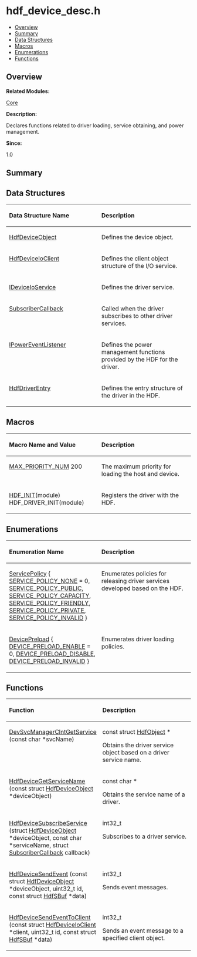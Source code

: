 # hdf\_device\_desc.h<a name="EN-US_TOPIC_0000001055678062"></a>

-   [Overview](#section2126061454165627)
-   [Summary](#section1232562669165627)
-   [Data Structures](#nested-classes)
-   [Macros](#define-members)
-   [Enumerations](#enum-members)
-   [Functions](#func-members)

## **Overview**<a name="section2126061454165627"></a>

**Related Modules:**

[Core](core.md)

**Description:**

Declares functions related to driver loading, service obtaining, and power management. 

**Since:**

1.0

## **Summary**<a name="section1232562669165627"></a>

## Data Structures<a name="nested-classes"></a>

<a name="table1417430029165627"></a>
<table><thead align="left"><tr id="row322565642165627"><th class="cellrowborder" valign="top" width="50%" id="mcps1.1.3.1.1"><p id="p541298986165627"><a name="p541298986165627"></a><a name="p541298986165627"></a>Data Structure Name</p>
</th>
<th class="cellrowborder" valign="top" width="50%" id="mcps1.1.3.1.2"><p id="p1950640490165627"><a name="p1950640490165627"></a><a name="p1950640490165627"></a>Description</p>
</th>
</tr>
</thead>
<tbody><tr id="row1024569568165627"><td class="cellrowborder" valign="top" width="50%" headers="mcps1.1.3.1.1 "><p id="p826342005165627"><a name="p826342005165627"></a><a name="p826342005165627"></a><a href="hdfdeviceobject.md">HdfDeviceObject</a></p>
</td>
<td class="cellrowborder" valign="top" width="50%" headers="mcps1.1.3.1.2 "><p id="p2034832234165627"><a name="p2034832234165627"></a><a name="p2034832234165627"></a>Defines the device object. </p>
</td>
</tr>
<tr id="row2022006154165627"><td class="cellrowborder" valign="top" width="50%" headers="mcps1.1.3.1.1 "><p id="p1627267963165627"><a name="p1627267963165627"></a><a name="p1627267963165627"></a><a href="hdfdeviceioclient.md">HdfDeviceIoClient</a></p>
</td>
<td class="cellrowborder" valign="top" width="50%" headers="mcps1.1.3.1.2 "><p id="p700783378165627"><a name="p700783378165627"></a><a name="p700783378165627"></a>Defines the client object structure of the I/O service. </p>
</td>
</tr>
<tr id="row545648299165627"><td class="cellrowborder" valign="top" width="50%" headers="mcps1.1.3.1.1 "><p id="p294414726165627"><a name="p294414726165627"></a><a name="p294414726165627"></a><a href="ideviceioservice.md">IDeviceIoService</a></p>
</td>
<td class="cellrowborder" valign="top" width="50%" headers="mcps1.1.3.1.2 "><p id="p1048631905165627"><a name="p1048631905165627"></a><a name="p1048631905165627"></a>Defines the driver service. </p>
</td>
</tr>
<tr id="row1273908608165627"><td class="cellrowborder" valign="top" width="50%" headers="mcps1.1.3.1.1 "><p id="p767082182165627"><a name="p767082182165627"></a><a name="p767082182165627"></a><a href="subscribercallback.md">SubscriberCallback</a></p>
</td>
<td class="cellrowborder" valign="top" width="50%" headers="mcps1.1.3.1.2 "><p id="p903797344165627"><a name="p903797344165627"></a><a name="p903797344165627"></a>Called when the driver subscribes to other driver services. </p>
</td>
</tr>
<tr id="row1385476825165627"><td class="cellrowborder" valign="top" width="50%" headers="mcps1.1.3.1.1 "><p id="p204680048165627"><a name="p204680048165627"></a><a name="p204680048165627"></a><a href="ipowereventlistener.md">IPowerEventListener</a></p>
</td>
<td class="cellrowborder" valign="top" width="50%" headers="mcps1.1.3.1.2 "><p id="p2011796863165627"><a name="p2011796863165627"></a><a name="p2011796863165627"></a>Defines the power management functions provided by the HDF for the driver. </p>
</td>
</tr>
<tr id="row733017484165627"><td class="cellrowborder" valign="top" width="50%" headers="mcps1.1.3.1.1 "><p id="p1347054354165627"><a name="p1347054354165627"></a><a name="p1347054354165627"></a><a href="hdfdriverentry.md">HdfDriverEntry</a></p>
</td>
<td class="cellrowborder" valign="top" width="50%" headers="mcps1.1.3.1.2 "><p id="p897077038165627"><a name="p897077038165627"></a><a name="p897077038165627"></a>Defines the entry structure of the driver in the HDF. </p>
</td>
</tr>
</tbody>
</table>

## Macros<a name="define-members"></a>

<a name="table1374574785165627"></a>
<table><thead align="left"><tr id="row954855939165627"><th class="cellrowborder" valign="top" width="50%" id="mcps1.1.3.1.1"><p id="p1246520721165627"><a name="p1246520721165627"></a><a name="p1246520721165627"></a>Macro Name and Value</p>
</th>
<th class="cellrowborder" valign="top" width="50%" id="mcps1.1.3.1.2"><p id="p1339627749165627"><a name="p1339627749165627"></a><a name="p1339627749165627"></a>Description</p>
</th>
</tr>
</thead>
<tbody><tr id="row1708642661165627"><td class="cellrowborder" valign="top" width="50%" headers="mcps1.1.3.1.1 "><p id="p6262957165627"><a name="p6262957165627"></a><a name="p6262957165627"></a><a href="core.md#ga5957e60db74b1b0703ebd1c53f964d48">MAX_PRIORITY_NUM</a>   200</p>
</td>
<td class="cellrowborder" valign="top" width="50%" headers="mcps1.1.3.1.2 "><p id="p1547521013165627"><a name="p1547521013165627"></a><a name="p1547521013165627"></a>The maximum priority for loading the host and device. </p>
</td>
</tr>
<tr id="row1450965184165627"><td class="cellrowborder" valign="top" width="50%" headers="mcps1.1.3.1.1 "><p id="p1443979633165627"><a name="p1443979633165627"></a><a name="p1443979633165627"></a><a href="core.md#ga99831072fdca13e3c423a14fa6a83c34">HDF_INIT</a>(module)   HDF_DRIVER_INIT(module)</p>
</td>
<td class="cellrowborder" valign="top" width="50%" headers="mcps1.1.3.1.2 "><p id="p1377359880165627"><a name="p1377359880165627"></a><a name="p1377359880165627"></a>Registers the driver with the HDF. </p>
</td>
</tr>
</tbody>
</table>

## Enumerations<a name="enum-members"></a>

<a name="table1076980031165627"></a>
<table><thead align="left"><tr id="row978116658165627"><th class="cellrowborder" valign="top" width="50%" id="mcps1.1.3.1.1"><p id="p412379885165627"><a name="p412379885165627"></a><a name="p412379885165627"></a>Enumeration Name</p>
</th>
<th class="cellrowborder" valign="top" width="50%" id="mcps1.1.3.1.2"><p id="p1339358751165627"><a name="p1339358751165627"></a><a name="p1339358751165627"></a>Description</p>
</th>
</tr>
</thead>
<tbody><tr id="row672369550165627"><td class="cellrowborder" valign="top" width="50%" headers="mcps1.1.3.1.1 "><p id="p1440108258165627"><a name="p1440108258165627"></a><a name="p1440108258165627"></a><a href="core.md#ga172844da8a6908bf7226eee703ad9f80">ServicePolicy</a> {   <a href="core.md#gga172844da8a6908bf7226eee703ad9f80aeed8de39f7a8c5a5be1f7b8beb7221e1">SERVICE_POLICY_NONE</a> = 0, <a href="core.md#gga172844da8a6908bf7226eee703ad9f80a5ec1b4a05e5ba37c9bf58f039fe2c245">SERVICE_POLICY_PUBLIC</a>, <a href="core.md#gga172844da8a6908bf7226eee703ad9f80a9a398765ae7bad9ce86e12a91683334c">SERVICE_POLICY_CAPACITY</a>, <a href="core.md#gga172844da8a6908bf7226eee703ad9f80ac2fe21ccc86fbb38747c733716a6b2e0">SERVICE_POLICY_FRIENDLY</a>,   <a href="core.md#gga172844da8a6908bf7226eee703ad9f80ac7918e4a8fa4a2c29ccc8bf97537b61c">SERVICE_POLICY_PRIVATE</a>, <a href="core.md#gga172844da8a6908bf7226eee703ad9f80a423a5d22d00f6a45f0281dd287fc3b4d">SERVICE_POLICY_INVALID</a> }</p>
</td>
<td class="cellrowborder" valign="top" width="50%" headers="mcps1.1.3.1.2 "><p id="p1278561219165627"><a name="p1278561219165627"></a><a name="p1278561219165627"></a>Enumerates policies for releasing driver services developed based on the HDF. </p>
</td>
</tr>
<tr id="row2138840640165627"><td class="cellrowborder" valign="top" width="50%" headers="mcps1.1.3.1.1 "><p id="p617383856165627"><a name="p617383856165627"></a><a name="p617383856165627"></a><a href="core.md#ga0f3d81b5ff5d3896f7d8cf15f76b451e">DevicePreload</a> { <a href="core.md#gga0f3d81b5ff5d3896f7d8cf15f76b451ea0fd51c3697833ef66f7ff68adb96a04d">DEVICE_PRELOAD_ENABLE</a> = 0, <a href="core.md#gga0f3d81b5ff5d3896f7d8cf15f76b451ea2c36597f3f647a621ab56b666ed6cb3e">DEVICE_PRELOAD_DISABLE</a>, <a href="core.md#gga0f3d81b5ff5d3896f7d8cf15f76b451ea679c4d6dabdd7795bdbfaee5cc26367e">DEVICE_PRELOAD_INVALID</a> }</p>
</td>
<td class="cellrowborder" valign="top" width="50%" headers="mcps1.1.3.1.2 "><p id="p643268086165627"><a name="p643268086165627"></a><a name="p643268086165627"></a>Enumerates driver loading policies. </p>
</td>
</tr>
</tbody>
</table>

## Functions<a name="func-members"></a>

<a name="table1966142916165627"></a>
<table><thead align="left"><tr id="row1250163885165627"><th class="cellrowborder" valign="top" width="50%" id="mcps1.1.3.1.1"><p id="p1470099893165627"><a name="p1470099893165627"></a><a name="p1470099893165627"></a>Function</p>
</th>
<th class="cellrowborder" valign="top" width="50%" id="mcps1.1.3.1.2"><p id="p152029452165627"><a name="p152029452165627"></a><a name="p152029452165627"></a>Description</p>
</th>
</tr>
</thead>
<tbody><tr id="row1805261208165627"><td class="cellrowborder" valign="top" width="50%" headers="mcps1.1.3.1.1 "><p id="p286022033165627"><a name="p286022033165627"></a><a name="p286022033165627"></a><a href="core.md#gab28c6481fc79bd055e2551abebb841bf">DevSvcManagerClntGetService</a> (const char *svcName)</p>
</td>
<td class="cellrowborder" valign="top" width="50%" headers="mcps1.1.3.1.2 "><p id="p1555856738165627"><a name="p1555856738165627"></a><a name="p1555856738165627"></a>const struct <a href="hdfobject.md">HdfObject</a> * </p>
<p id="p177466674165627"><a name="p177466674165627"></a><a name="p177466674165627"></a>Obtains the driver service object based on a driver service name. </p>
</td>
</tr>
<tr id="row671782114165627"><td class="cellrowborder" valign="top" width="50%" headers="mcps1.1.3.1.1 "><p id="p838157417165627"><a name="p838157417165627"></a><a name="p838157417165627"></a><a href="core.md#gac899589dfa47b45f43b8dd027b65b5d9">HdfDeviceGetServiceName</a> (const struct <a href="hdfdeviceobject.md">HdfDeviceObject</a> *deviceObject)</p>
</td>
<td class="cellrowborder" valign="top" width="50%" headers="mcps1.1.3.1.2 "><p id="p147766874165627"><a name="p147766874165627"></a><a name="p147766874165627"></a>const char * </p>
<p id="p420740179165627"><a name="p420740179165627"></a><a name="p420740179165627"></a>Obtains the service name of a driver. </p>
</td>
</tr>
<tr id="row856013652165627"><td class="cellrowborder" valign="top" width="50%" headers="mcps1.1.3.1.1 "><p id="p544997645165627"><a name="p544997645165627"></a><a name="p544997645165627"></a><a href="core.md#ga224908f55daa1b9553841735e5f1f65c">HdfDeviceSubscribeService</a> (struct <a href="hdfdeviceobject.md">HdfDeviceObject</a> *deviceObject, const char *serviceName, struct <a href="subscribercallback.md">SubscriberCallback</a> callback)</p>
</td>
<td class="cellrowborder" valign="top" width="50%" headers="mcps1.1.3.1.2 "><p id="p57098871165627"><a name="p57098871165627"></a><a name="p57098871165627"></a>int32_t </p>
<p id="p1876997693165627"><a name="p1876997693165627"></a><a name="p1876997693165627"></a>Subscribes to a driver service. </p>
</td>
</tr>
<tr id="row1807839190165627"><td class="cellrowborder" valign="top" width="50%" headers="mcps1.1.3.1.1 "><p id="p1885402695165627"><a name="p1885402695165627"></a><a name="p1885402695165627"></a><a href="core.md#gac9670df1316b5ddd651a50ebee0b6557">HdfDeviceSendEvent</a> (const struct <a href="hdfdeviceobject.md">HdfDeviceObject</a> *deviceObject, uint32_t id, const struct <a href="hdfsbuf.md">HdfSBuf</a> *data)</p>
</td>
<td class="cellrowborder" valign="top" width="50%" headers="mcps1.1.3.1.2 "><p id="p1552666759165627"><a name="p1552666759165627"></a><a name="p1552666759165627"></a>int32_t </p>
<p id="p107786636165627"><a name="p107786636165627"></a><a name="p107786636165627"></a>Sends event messages. </p>
</td>
</tr>
<tr id="row1939225584165627"><td class="cellrowborder" valign="top" width="50%" headers="mcps1.1.3.1.1 "><p id="p324981974165627"><a name="p324981974165627"></a><a name="p324981974165627"></a><a href="core.md#ga9c47da8d82820bce2d32051324480f45">HdfDeviceSendEventToClient</a> (const struct <a href="hdfdeviceioclient.md">HdfDeviceIoClient</a> *client, uint32_t id, const struct <a href="hdfsbuf.md">HdfSBuf</a> *data)</p>
</td>
<td class="cellrowborder" valign="top" width="50%" headers="mcps1.1.3.1.2 "><p id="p1117861959165627"><a name="p1117861959165627"></a><a name="p1117861959165627"></a>int32_t </p>
<p id="p824150765165627"><a name="p824150765165627"></a><a name="p824150765165627"></a>Sends an event message to a specified client object. </p>
</td>
</tr>
</tbody>
</table>

